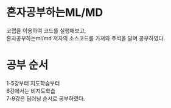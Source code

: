 # 혼자공부하는ML/MD

코랩을 이용하여 코드를 실행해보고,   
혼자공부하는ml/md 저자의 소스코드를 가져와 주석을 달며 공부하였다.

# 공부 순서

1-5강부터 지도학습부터    
6강에서는 비지도학습   
7-9강은 딥러닝 순서로 공부하였다.


